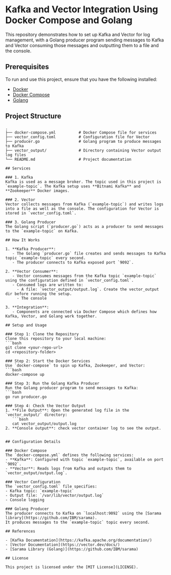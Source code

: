 # Kafka and Vector Integration Using Docker Compose and Golang

This repository demonstrates how to set up Kafka and Vector for log management, with a Golang producer program sending messages to Kafka and Vector consuming those messages and outputting them to a file and the console.

## Prerequisites

To run and use this project, ensure that you have the following installed:

- [Docker](https://www.docker.com/)
- [Docker Compose](https://docs.docker.com/compose/)
- [Golang](https://golang.org/)

## Project Structure

```text
.
├── docker-compose.yml          # Docker Compose file for services
├── vector_config.toml          # Configuration file for Vector
├── producer.go                 # Golang program to produce messages to Kafka
├── vector_output/              # Directory containing Vector output log files
└── README.md                   # Project documentation

## Services

### 1. Kafka
Kafka is used as a message broker. The topic used in this project is `example-topic`. The Kafka setup uses **Bitnami Kafka** and **Zookeeper** Docker images.

### 2. Vector
Vector collects messages from Kafka (`example-topic`) and writes logs into a file as well as the console. The configuration for Vector is stored in `vector_config.toml`.

### 3. Golang Producer
The Golang script (`producer.go`) acts as a producer to send messages to the `example-topic` on Kafka.

## How It Works

1. **Kafka Producer**:
   - The Golang `producer.go` file creates and sends messages to Kafka topic `example-topic` every second.
   - The producer connects to Kafka exposed port `9092`.

2. **Vector Consumer**:
   - Vector consumes messages from the Kafka topic `example-topic` using the configuration defined in `vector_config.toml`.
   - Consumed logs are written to:
     - A file: `vector_output/output.log`. Create the vector_output dir before running the setup.
     - The console

3. **Integration**:
   - Components are connected via Docker Compose which defines how Kafka, Vector, and Golang work together.

## Setup and Usage

### Step 1: Clone the Repository
Clone this repository to your local machine:
```bash
git clone <your-repo-url>
cd <repository-folder>

### Step 2: Start the Docker Services
Use `docker-compose` to spin up Kafka, Zookeeper, and Vector:
```bash
docker-compose up

### Step 3: Run the Golang Kafka Producer
Run the Golang producer program to send messages to Kafka:
```bash
go run producer.go

### Step 4: Check the Vector Output
1. **File Output**: Open the generated log file in the `vector_output/` directory:
   ```bash
   cat vector_output/output.log
2. **Console output**: check vector container log to see the output.


## Configuration Details

### Docker Compose
The `docker-compose.yml` defines the following services:
- **Kafka**: Configured with topic `example-topic`, available on port `9092`.
- **Vector**: Reads logs from Kafka and outputs them to `vector_output/output.log`.

### Vector Configuration
The `vector_config.toml` file specifies:
- Kafka topic: `example-topic`
- Output file: `/var/lib/vector/output.log`
- Console logging

### Golang Producer
The producer connects to Kafka on `localhost:9092` using the [Sarama library](https://github.com/IBM/sarama).
It produces messages to the `example-topic` topic every second.

## References

- [Kafka Documentation](https://kafka.apache.org/documentation/)
- [Vector Documentation](https://vector.dev/docs/)
- [Sarama Library (Golang)](https://github.com/IBM/sarama)

## License

This project is licensed under the [MIT License](LICENSE).